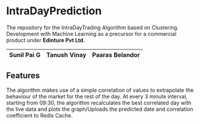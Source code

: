 # IntraDayPrediction
The repository for the IntraDayTrading Algorithm based on Clustering. 
Development with Machine Learning as a precursor for a commercial product under **Edinture Pvt Ltd.**

Sunil Pai G | Tanush Vinay | Paaras Belandor
----------- | ------------ | ---------------

## Features
The algorithm makes use of a simple correlation of values to extrapolate the behaviour of the market for the rest of the day.
At every 3 minute interval, starting from 09:30, the algorithm recalculates the best correlated day with the live data and plots the graph/Uploads the predicted date and correlation coefficient to Redis Cache.
